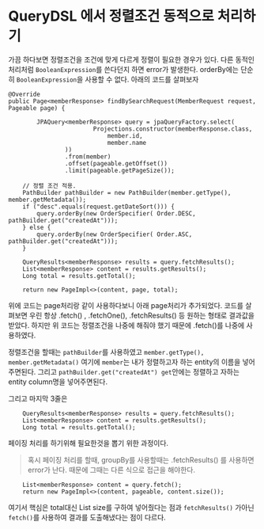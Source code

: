 # QueryDSL 에서 정렬조건 동적으로 처리하기 

가끔 하다보면 정렬조건을 조건에 맞게 다르게 정렬이 필요한 경우가 있다. 
다른 동적인 처리처럼 `BooleanExpression`를 쓴다던지 하면 error가 발생한다. 
orderBy에는 단순히 `BooleanExpression`을 사용할 수 없다. 
아래의 코드를 살펴보자 

```
@Override
public Page<memberResponse> findBySearchRequest(MemberRequest request, Pageable page) {

		JPAQuery<memberResponse> query = jpaQueryFactory.select(
                        Projections.constructor(memberResponse.class,
                            member.id,
                            member.name
                ))
                .from(member)
                .offset(pageable.getOffset())
                .limit(pageable.getPageSize());

    // 정렬 조건 적용.
	PathBuilder pathBuilder = new PathBuilder(member.getType(), member.getMetadata());
    if ("desc".equals(request.getDateSort())) {
    	query.orderBy(new OrderSpecifier( Order.DESC, pathBuilder.get("createdAt")));
    } else {
        query.orderBy(new OrderSpecifier( Order.ASC, pathBuilder.get("createdAt")));
    }

	QueryResults<memberResponse> results = query.fetchResults();
	List<memberResponse> content = results.getResults();
    Long total = results.getTotal();

    return new PageImpl<>(content, page, total);
```

위에 코드는 page처리랑 같이 사용하다보니 아래 page처리가 추가되었다. 
코드를 살펴보면 우린 항상 .fetch() , .fetchOne(), .fetchResults() 등 원하는 형태로 결과값을 받았다. 
하지만 위 코드는 정렬조건을 나중에 해줘야 했기 때문에 .fetch()를 나중에 사용하였다. 

정렬조건을 할때는 `pathBuilder`를 사용하였고 `member.getType(), member.getMetadata()` 여기에 `member`는 내가 정렬하고자 하는 entity의 이름을 넣어주면된다. 그리고 `pathBuilder.get("createdAt") get`안에는 정렬하고 자하는 entity column명을 넣어주면된다.

그리고 마지막 3줄은 

```
	QueryResults<memberResponse> results = query.fetchResults();
	List<memberResponse> content = results.getResults();
    Long total = results.getTotal();
```

페이징 처리를 하기위해 필요한것을 뽑기 위한 과정이다. 

> 혹시 페이징 처리를 할때, groupBy를 사용할때는 .fetchResults() 를 사용하면 error가 난다. 
> 때문에 그때는 다른 식으로 접근을 해야한다. 

```
	List<memberResponse> content = query.fetch();
    return new PageImpl<>(content, pageable, content.size());
```

여기서 핵심은 total대신 List size를 구하여 넣어줬다는 점과 `fetchResults()` 가아닌 `fetch()`를 사용하여 결과를 도출해냈다는 점이 다르다. 